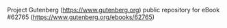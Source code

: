 Project Gutenberg (https://www.gutenberg.org) public repository for eBook #62765 (https://www.gutenberg.org/ebooks/62765)
